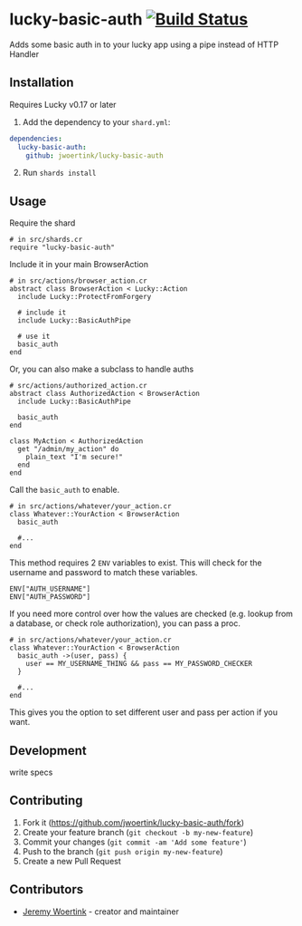 # lucky-basic-auth [![Build Status](https://travis-ci.com/jwoertink/lucky-basic-auth.svg?branch=master)](https://travis-ci.com/jwoertink/lucky-basic-auth)

Adds some basic auth in to your lucky app using a pipe instead of HTTP Handler

## Installation

Requires Lucky v0.17 or later

1. Add the dependency to your `shard.yml`:
```yaml
dependencies:
  lucky-basic-auth:
    github: jwoertink/lucky-basic-auth
```
2. Run `shards install`

## Usage

Require the shard
```crystal
# in src/shards.cr
require "lucky-basic-auth"
```

Include it in your main BrowserAction
```crystal
# in src/actions/browser_action.cr
abstract class BrowserAction < Lucky::Action
  include Lucky::ProtectFromForgery

  # include it
  include Lucky::BasicAuthPipe

  # use it
  basic_auth
end
```

Or, you can also make a subclass to handle auths
```crystal
# src/actions/authorized_action.cr
abstract class AuthorizedAction < BrowserAction
  include Lucky::BasicAuthPipe

  basic_auth
end

class MyAction < AuthorizedAction
  get "/admin/my_action" do
    plain_text "I'm secure!"
  end
end
```

Call the `basic_auth` to enable.
```crystal
# in src/actions/whatever/your_action.cr
class Whatever::YourAction < BrowserAction
  basic_auth

  #...
end
```

This method requires 2 `ENV` variables to exist. This will check for the username and password to match these variables.

```crystal
ENV["AUTH_USERNAME"]
ENV["AUTH_PASSWORD"]
```

If you need more control over how the values are checked (e.g. lookup from a database, or check role authorization), you can pass a proc.


```crystal
# in src/actions/whatever/your_action.cr
class Whatever::YourAction < BrowserAction
  basic_auth ->(user, pass) {
    user == MY_USERNAME_THING && pass == MY_PASSWORD_CHECKER
  }

  #...
end
```

This gives you the option to set different user and pass per action if you want.


## Development

write specs

## Contributing

1. Fork it (<https://github.com/jwoertink/lucky-basic-auth/fork>)
2. Create your feature branch (`git checkout -b my-new-feature`)
3. Commit your changes (`git commit -am 'Add some feature'`)
4. Push to the branch (`git push origin my-new-feature`)
5. Create a new Pull Request

## Contributors

- [Jeremy Woertink](https://github.com/jwoertink) - creator and maintainer
